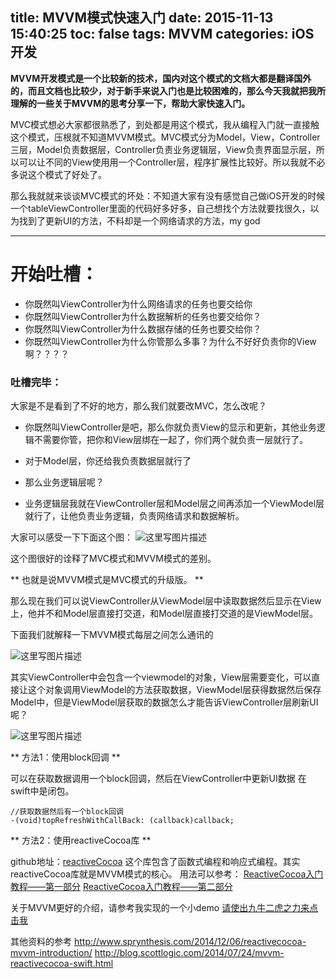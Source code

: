 title: MVVM模式快速入门
date: 2015-11-13 15:40:25
toc: false
tags: MVVM
categories: iOS开发
---
**MVVM开发模式是一个比较新的技术，国内对这个模式的文档大都是翻译国外的，而且文档也比较少，对于新手来说入门也是比较困难的，那么今天我就把我所理解的一些关于MVVM的思考分享一下，帮助大家快速入门。**

<!--more-->

MVC模式想必大家都很熟悉了，到处都是用这个模式，我从编程入门就一直接触这个模式，压根就不知道MVVM模式。MVC模式分为Model，View，Controller三层，Model负责数据层，Controller负责业务逻辑层，View负责界面显示层，所以可以让不同的View使用用一个Controller层，程序扩展性比较好。所以我就不必多说这个模式了好处了。

那么我就就来谈谈MVC模式的坏处：不知道大家有没有感觉自己做iOS开发的时候一个tableViewController里面的代码好多好多，自己想找个方法就要找很久，以为找到了更新UI的方法，不料却是一个网络请求的方法，my god
***


 开始吐槽：
 ===
* 你既然叫ViewController为什么网络请求的任务也要交给你
* 你既然叫ViewController为什么数据解析的任务也要交给你？
* 你既然叫ViewController为什么数据存储的任务也要交给你？
* 你既然叫ViewController为什么你管那么多事？为什么不好好负责你的View啊？？？？

### 吐槽完毕：

大家是不是看到了不好的地方，那么我们就要改MVC，怎么改呢？

* 你既然叫ViewController是吧，那么你就负责View的显示和更新，其他业务逻辑不需要你管，把你和View层绑在一起了，你们两个就负责一层就行了。

* 对于Model层，你还给我负责数据层就行了

* 那么业务逻辑层呢？

* 业务逻辑层我就在ViewController层和Model层之间再添加一个ViewModel层就行了，让他负责业务逻辑，负责网络请求和数据解析。

大家可以感受一下下面这个图：
![这里写图片描述](http://img.blog.csdn.net/20151025183218486)

这个图很好的诠释了MVC模式和MVVM模式的差别。

** 也就是说MVVM模式是MVC模式的升级版。 **

那么现在我们可以说ViewController从ViewModel层中读取数据然后显示在View上，他并不和Model层直接打交道，和Model层直接打交道的是ViewModel层。

下面我们就解释一下MVVM模式每层之间怎么通讯的

![这里写图片描述](http://img.blog.csdn.net/20151025184019212)

其实ViewController中会包含一个viewmodel的对象，View层需要变化，可以直接让这个对象调用ViewModel的方法获取数据，ViewModel层获得数据然后保存Model中，但是ViewModel层获取的数据怎么才能告诉ViewController层刷新UI呢？

![这里写图片描述](http://img.blog.csdn.net/20151025191727603)

** 方法1：使用block回调 **

可以在获取数据调用一个block回调，然后在ViewController中更新UI数据
在swift中是闭包。

```
//获取数据然后有一个block回调
-(void)topRefreshWithCallBack: (callback)callback;
```

** 方法2：使用reactiveCocoa库 **

github地址：[reactiveCocoa](https://github.com/ReactiveCocoa/ReactiveCocoa)
这个库包含了函数式编程和响应式编程。其实reactiveCocoa库就是MVVM模式的核心。
用法可以参考：
[ReactiveCocoa入门教程——第一部分](http://benbeng.leanote.com/post/ReactiveCocoaTutorial-part1)
[ReactiveCocoa入门教程——第二部分](http://benbeng.leanote.com/post/ReactiveCocoaTutorial-part2)

关于MVVM更好的介绍，请参考我实现的一个小demo
[请使出九牛二虎之力来点击我](https://github.com/CoderTian/DemoWithMVVM)

其他资料的参考
http://www.sprynthesis.com/2014/12/06/reactivecocoa-mvvm-introduction/
http://blog.scottlogic.com/2014/07/24/mvvm-reactivecocoa-swift.html

